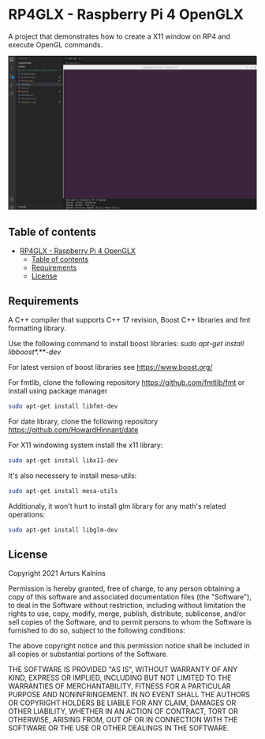 # RP4GLX - Raspberry Pi 4 OpenGLX

A project that demonstrates how to create a X11 window on RP4 and execute OpenGL commands.

![RPI4 GLX ES3.1](Screenshot.png?raw=true "RPI4 GLX ES3.1")

## Table of contents

- [RP4GLX - Raspberry Pi 4 OpenGLX](#rp4glx---raspberry-pi-4-openglx)
  - [Table of contents](#table-of-contents)
  - [Requirements](#requirements)
  - [License](#license)

## Requirements

A C++ compiler that supports C++ 17 revision, Boost C++ libraries and fmt formatting library.

Use the following command to install boost libraries:
_sudo apt-get install libboost*.**-dev_

For latest version of boost libraries see <https://www.boost.org/>

For fmtlib, clone the following repository <https://github.com/fmtlib/fmt> or install using package manager

```bash
sudo apt-get install libfmt-dev
```

For date library, clone the following repository <https://github.com/HowardHinnant/date>

For X11 windowing system install the x11 library:

```bash
sudo apt-get install libx11-dev
```

It's also necessery to install mesa-utils:

```bash
sudo apt-get install mesa-utils
```

Additionaly, it won't hurt to install glm library for any math's related operations:

```bash
sudo apt-get install libglm-dev
```

## License

Copyright 2021 Arturs Kalnins

Permission is hereby granted, free of charge, to any person obtaining a copy of this software and associated documentation files (the "Software"), to deal in the Software without restriction, including without limitation the rights to use, copy, modify, merge, publish, distribute, sublicense, and/or sell copies of the Software, and to permit persons to whom the Software is furnished to do so, subject to the following conditions:

The above copyright notice and this permission notice shall be included in all copies or substantial portions of the Software.

THE SOFTWARE IS PROVIDED "AS IS", WITHOUT WARRANTY OF ANY KIND, EXPRESS OR IMPLIED, INCLUDING BUT NOT LIMITED TO THE WARRANTIES OF MERCHANTABILITY, FITNESS FOR A PARTICULAR PURPOSE AND NONINFRINGEMENT. IN NO EVENT SHALL THE AUTHORS OR COPYRIGHT HOLDERS BE LIABLE FOR ANY CLAIM, DAMAGES OR OTHER LIABILITY, WHETHER IN AN ACTION OF CONTRACT, TORT OR OTHERWISE, ARISING FROM, OUT OF OR IN CONNECTION WITH THE SOFTWARE OR THE USE OR OTHER DEALINGS IN THE SOFTWARE.
